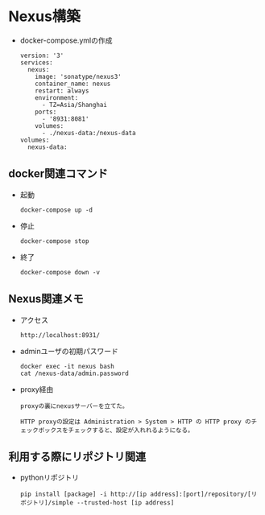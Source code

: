 # Nexus構築

* docker-compose.ymlの作成
  ```
  version: '3'
  services:
    nexus:
      image: 'sonatype/nexus3'
      container_name: nexus
      restart: always
      environment:
        - TZ=Asia/Shanghai
      ports:
        - '8931:8081'
      volumes:
        - ./nexus-data:/nexus-data
  volumes:
    nexus-data:
  ```

## docker関連コマンド
* 起動
  ```
  docker-compose up -d
  ```

* 停止
  ```
  docker-compose stop
  ```

* 終了
  ```
  docker-compose down -v
  ```


## Nexus関連メモ
* アクセス
  ```
  http://localhost:8931/
  ```

* adminユーザの初期パスワード
  ```
  docker exec -it nexus bash
  cat /nexus-data/admin.password
  ```


* proxy経由
  ```
  proxyの裏にnexusサーバーを立てた。

  HTTP proxyの設定は Administration > System > HTTP の HTTP proxy のチェックボックスをチェックすると、設定が入れれるようになる。
  ```

## 利用する際にリポジトリ関連

* pythonリポジトリ
  ```
  pip install [package] -i http://[ip address]:[port]/repository/[リポジトリ]/simple --trusted-host [ip address]
  ```
